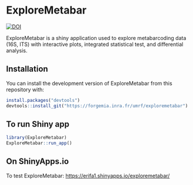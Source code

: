 
<!-- README.md is generated from README.Rmd. Please edit that file -->

# ExploreMetabar
[![DOI](https://zenodo.org/badge/DOI/10.5281/zenodo.4317188.svg)](https://doi.org/10.5281/zenodo.4317188)

<!-- badges: start -->

<!-- [![Lifecycle: experimental](https://img.shields.io/badge/lifecycle-experimental-orange.svg)](https://www.tidyverse.org/lifecycle/#experimental) -->

<!-- badges: end -->

ExploreMetabar is a shiny application used to explore metabarcoding data
(16S, ITS) with interactive plots, integrated statistical test, and
differential analysis.

## Installation

You can install the development version of ExploreMetabar from this
repository with:

``` r
install.packages("devtools")
devtools::install_git("https://forgemia.inra.fr/umrf/exploremetabar")
```

## To run Shiny app

``` r
library(ExploreMetabar)
ExploreMetabar::run_app()
```

## On ShinyApps.io

To test ExploreMetabar:
https://erifa1.shinyapps.io/exploremetabar/

<!-- What is special about using `README.Rmd` instead of just `README.md`? You can include R chunks like so: -->

<!-- ```{r cars} -->

<!-- summary(cars) -->

<!-- ``` -->

<!-- You'll still need to render `README.Rmd` regularly, to keep `README.md` up-to-date. -->

<!-- You can also embed plots, for example: -->

<!-- ```{r pressure, echo = FALSE} -->

<!-- plot(pressure) -->

<!-- ``` -->
